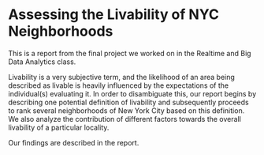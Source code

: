 # Assessing the Livability of NYC Neighborhoods
This is a report from the final project we worked on in the Realtime and Big Data Analytics class.

Livability is a very subjective term, and the likelihood of an area being described as livable is heavily influenced by the expectations of the individual(s) evaluating it. In order to disambiguate this, our report begins by describing one potential definition of livability and subsequently proceeds to rank several neighborhoods of New York City based on this definition. We also analyze the contribution of different factors towards the overall livability of a particular locality.

Our findings are described in the report.
